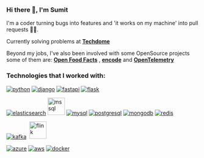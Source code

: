 ### Hi there 👋, I'm Sumit

I'm a coder turning bugs into features and 'it works on my machine' into pull requests 🤷‍♂️.

Currently solving problems at **[Techdome](https://github.com/techdome-io)**

Beyond my jobs, I've also been involved with some OpenSource projects some of them are: **[Open Food Facts](https://github.com/openfoodfacts)** , **[encode](https://github.com/encode/broadcaster)** and **[OpenTelemetry](https://github.com/open-telemetry)**

### Technologies that I worked with:

<a href="https://www.python.org"><img src="https://skillicons.dev/icons?i=python&perline=1" alt="python" /></a>
<a href="https://www.djangoproject.com/"><img src="https://skillicons.dev/icons?i=django&perline=1" alt="django" /></a>
<a href="https://fastapi.tiangolo.com/"><img src="https://skillicons.dev/icons?i=fastapi&perline=1" alt="fastapi" /></a>
<a href="https://flask.palletsprojects.com/"><img src="https://skillicons.dev/icons?i=flask&perline=1" alt="flask" /></a>

<a href="https://www.elastic.co"><img src="https://skillicons.dev/icons?i=elasticsearch&perline=1" alt="elasticsearch" /></a>
<a href="https://www.microsoft.com/en-us/sql-server"><img src="https://code.benco.io/icon-collection/azure-icons/SQL-Server.svg" alt="mssql" width="45" height="45" /></a>
<a href="https://www.mysql.com/"><img src="https://skillicons.dev/icons?i=mysql&perline=1" alt="mysql" /></a>
<a href="https://www.postgresql.org"><img src="https://skillicons.dev/icons?i=postgres&perline=1" alt="postgresql" /></a>
<a href="https://www.mongodb.com/"><img src="https://skillicons.dev/icons?i=mongodb&perline=1" alt="mongodb" /></a>
<a href="https://redis.io"><img src="https://skillicons.dev/icons?i=redis&perline=1" alt="redis" /></a>

<a href="https://kafka.apache.org/"><img src="https://skillicons.dev/icons?i=kafka&perline=1" alt="kafka" /></a>&nbsp;
<a href="https://flink.apache.org/"><img src="https://flink.apache.org/img/logo/png/200/flink_squirrel_200_color.png" alt="flink" width="45" height="45"/></a>&nbsp;

<a href="https://azure.microsoft.com/en-in/"><img src="https://skillicons.dev/icons?i=azure&perline=1" alt="azure"/></a>
<a href="https://aws.amazon.com"><img src="https://skillicons.dev/icons?i=aws&perline=1" alt="aws"/></a>
<a href="https://www.docker.com/"><img src="https://skillicons.dev/icons?i=docker&perline=1" alt="docker"/></a>
